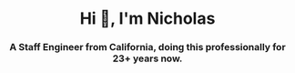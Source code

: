 <h1 align="center">Hi 👋, I'm Nicholas</h1>
<h3 align="center">A Staff Engineer from California, doing this professionally for 23+ years now.</h3>
